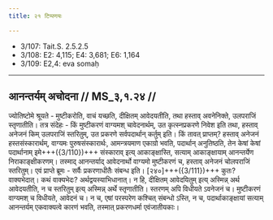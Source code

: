 ```yaml
---
title: २१ टिप्पणयः

---
```

- 3/107: Tait.S. 2.5.2.5
- 3/108: E2: 4,115; E4: 3,681; E6: 1,164
- 3/109: E2,4: eva somaḥ

____________________________________________


## आनन्तर्यम् अचोदना // MS_३,१.२४ //

ज्योतिष्टोमे श्रूयते - मुष्टीकरोति, वाचं यच्छति, दीक्षितम् आवेदयतीति, तथा हस्ताव् अवनेनिक्ते, उलपराजिं स्तृणातीति। तत्र संदेहः - किं मुष्टीकरणं वाग्यमश् चावेदनार्थम्, उत कृत्स्नप्रकरणे निवेश इति तथा, हस्ताव् अनेजनं किम् उलपराजिं स्तरितुम्, उत प्रकरणे सर्वपदार्थान् कर्तुम् इति। किं तावत् प्राप्तम्? हस्ताव् अनेजनं हस्तसंस्कारार्थम्, वाग्यमः पुरुषसंस्कारार्थः, आमन्त्रयमाण एकाग्रो भवति, पदार्थान् अनुतिष्ठति, तेन केषां केषां पदार्थानाम् इमे+++({3/110})+++ संस्काराव् इत्य् आकाङ्क्षास्ति, सत्याम् आकाङ्क्षायाम् आनन्तर्येण निराकाङ्क्षीकरणम्। तस्माद् आनन्तर्याद् आवेदनार्थो वाग्यमो मुष्टीकरणं च, हस्ताव् अनेजनं चोलपराजिं स्तरितुम्।
एवं प्राप्ते ब्रूमः - सर्वैः प्रकरणाधीतैः संबन्ध इति। [२४०]+++({3/111})+++ कुतः? वाक्यभेदात्। कथं वाक्यभेदः? अर्थद्वयस्याभिधानात्। न हि, दीक्षितम् आवेदयितुम् इत्य् अस्मिन्न् अर्थ आवेदयतीति, न च स्तरितुम् इत्य् अस्मिन्न् अर्थे स्तृणातीति। स्तरणम् अपि विधीयते ऽवनेजनं च। मुष्टीकरणं वाग्यमश् च विधीयते, आवेदनं च। न च, एषां परस्परेण कश्चित् संबन्धो ऽस्ति, न च, पदार्थाकाङ्क्षायां सत्याम् आनन्तर्यम् एकवाक्यत्वे कारणं भवति, तस्मात् प्रकरणधर्मा एवंजातीयकाः।